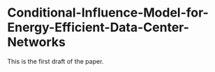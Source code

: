 # Conditional-Influence-Model-for-Energy-Efficient-Data-Center-Networks

This is the first draft of the paper.
